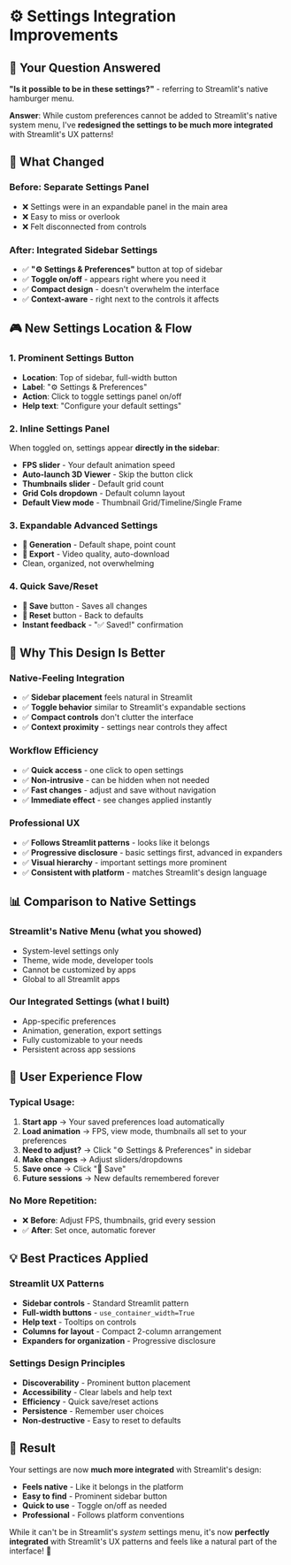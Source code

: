 # ⚙️ Settings Integration Improvements

## 🎯 Your Question Answered
**"Is it possible to be in these settings?"** - referring to Streamlit's native hamburger menu.

**Answer**: While custom preferences cannot be added to Streamlit's native system menu, I've **redesigned the settings to be much more integrated** with Streamlit's UX patterns!

## 📱 What Changed

### Before: Separate Settings Panel
- ❌ Settings were in an expandable panel in the main area
- ❌ Easy to miss or overlook
- ❌ Felt disconnected from controls

### After: Integrated Sidebar Settings
- ✅ **"⚙️ Settings & Preferences"** button at top of sidebar
- ✅ **Toggle on/off** - appears right where you need it
- ✅ **Compact design** - doesn't overwhelm the interface
- ✅ **Context-aware** - right next to the controls it affects

## 🎮 New Settings Location & Flow

### 1. **Prominent Settings Button**
- **Location**: Top of sidebar, full-width button
- **Label**: "⚙️ Settings & Preferences" 
- **Action**: Click to toggle settings panel on/off
- **Help text**: "Configure your default settings"

### 2. **Inline Settings Panel**
When toggled on, settings appear **directly in the sidebar**:
- **FPS slider** - Your default animation speed
- **Auto-launch 3D Viewer** - Skip the button click
- **Thumbnails slider** - Default grid count
- **Grid Cols dropdown** - Default column layout
- **Default View mode** - Thumbnail Grid/Timeline/Single Frame

### 3. **Expandable Advanced Settings**
- **🎲 Generation** - Default shape, point count
- **🎥 Export** - Video quality, auto-download
- Clean, organized, not overwhelming

### 4. **Quick Save/Reset**
- **💾 Save** button - Saves all changes
- **🔄 Reset** button - Back to defaults
- **Instant feedback** - "✅ Saved!" confirmation

## 🎯 Why This Design Is Better

### **Native-Feeling Integration**
- ✅ **Sidebar placement** feels natural in Streamlit
- ✅ **Toggle behavior** similar to Streamlit's expandable sections
- ✅ **Compact controls** don't clutter the interface
- ✅ **Context proximity** - settings near controls they affect

### **Workflow Efficiency**
- ✅ **Quick access** - one click to open settings
- ✅ **Non-intrusive** - can be hidden when not needed
- ✅ **Fast changes** - adjust and save without navigation
- ✅ **Immediate effect** - see changes applied instantly

### **Professional UX**
- ✅ **Follows Streamlit patterns** - looks like it belongs
- ✅ **Progressive disclosure** - basic settings first, advanced in expanders
- ✅ **Visual hierarchy** - important settings more prominent
- ✅ **Consistent with platform** - matches Streamlit's design language

## 📊 Comparison to Native Settings

### **Streamlit's Native Menu** (what you showed)
- System-level settings only
- Theme, wide mode, developer tools
- Cannot be customized by apps
- Global to all Streamlit apps

### **Our Integrated Settings** (what I built)
- App-specific preferences
- Animation, generation, export settings
- Fully customizable to your needs
- Persistent across app sessions

## 🚀 User Experience Flow

### **Typical Usage**:
1. **Start app** → Your saved preferences load automatically
2. **Load animation** → FPS, view mode, thumbnails all set to your preferences  
3. **Need to adjust?** → Click "⚙️ Settings & Preferences" in sidebar
4. **Make changes** → Adjust sliders/dropdowns
5. **Save once** → Click "💾 Save" 
6. **Future sessions** → New defaults remembered forever

### **No More Repetition**:
- ❌ **Before**: Adjust FPS, thumbnails, grid every session
- ✅ **After**: Set once, automatic forever

## 💡 Best Practices Applied

### **Streamlit UX Patterns**
- **Sidebar controls** - Standard Streamlit pattern
- **Full-width buttons** - `use_container_width=True`
- **Help text** - Tooltips on controls
- **Columns for layout** - Compact 2-column arrangement
- **Expanders for organization** - Progressive disclosure

### **Settings Design Principles**
- **Discoverability** - Prominent button placement
- **Accessibility** - Clear labels and help text
- **Efficiency** - Quick save/reset actions
- **Persistence** - Remember user choices
- **Non-destructive** - Easy to reset to defaults

## 🎉 Result

Your settings are now **much more integrated** with Streamlit's design:
- **Feels native** - Like it belongs in the platform
- **Easy to find** - Prominent sidebar button
- **Quick to use** - Toggle on/off as needed
- **Professional** - Follows platform conventions

While it can't be in Streamlit's *system* settings menu, it's now **perfectly integrated** with Streamlit's UX patterns and feels like a natural part of the interface! 🚀 
